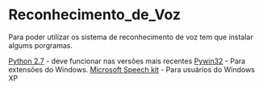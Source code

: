 Reconhecimento_de_Voz
=====================

Para poder utilizar os sistema de reconhecimento de voz tem que instalar algums porgramas.

<a href="http://www.python.org/" target="_blank">Python 2.7</a> - deve funcionar nas versões mais recentes
<a href="http://sourceforge.net/projects/pywin32/" target="_blank">Pywin32</a> - Para extensões do Windows.
<a href="http://download.cnet.com/Speech-Software-Development-Kit-5-1/3000-2206_4-10727667.html" target="_blank">Microsoft Speech kit</a> - Para usuários do Windows XP

